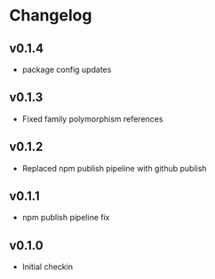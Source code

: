 # Changelog

## v0.1.4

* package config updates

## v0.1.3

* Fixed family polymorphism references

## v0.1.2

* Replaced npm publish pipeline with github publish

## v0.1.1

* npm publish pipeline fix

## v0.1.0

* Initial checkin
